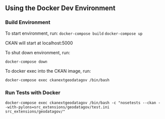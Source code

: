 ## Using the Docker Dev Environment

### Build Environment

To start environment, run:
```docker-compose build```
```docker-compose up```

CKAN will start at localhost:5000

To shut down environment, run:

```docker-compose down```

To docker exec into the CKAN image, run:

```docker-compose exec ckanextgeodatagov /bin/bash```

### Run Tests with Docker

```docker-compose exec ckanextgeodatagov /bin/bash -c "nosetests --ckan --with-pylons=src_extensions/geodatagov/test.ini src_extensions/geodatagov/"```
